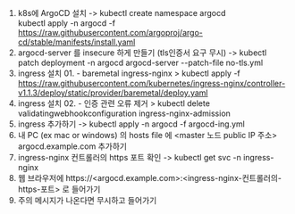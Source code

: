 1. k8s에 ArgoCD 설치 ->    kubectl create namespace argocd   
kubectl apply -n argocd -f https://raw.githubusercontent.com/argoproj/argo-cd/stable/manifests/install.yaml
2. argocd-server 를 insecure 하게 만들기 (tls인증서 요구 무시) -> kubectl patch deployment -n argocd argocd-server --patch-file no-tls.yml 
3. ingress 설치 01. - baremetal ingress-nginx > kubectl apply -f https://raw.githubusercontent.com/kubernetes/ingress-nginx/controller-v1.1.3/deploy/static/provider/baremetal/deploy.yaml
4. ingress 설치 02. - 인증 관련 오류 제거 > kubectl delete validatingwebhookconfiguration ingress-nginx-admission
4. ingress 추가하기 -> kubectl apply -n argocd -f argocd-ing.yml
5. 내 PC (ex mac or windows) 의 hosts file 에 <master 노드 public IP 주소>   argocd.example.com 추가하기
6. ingress-nginx 컨트롤러의 https 포트 확인 -> kubectl get svc -n ingress-nginx
7. 웹 브라우저에 https://<argocd.example.com>:<ingress-nginx-컨트롤러의-https-포트> 로 들어가기
8. 주의 메시지가 나온다면 무시하고 들어가기
